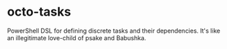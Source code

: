 octo-tasks
==========

PowerShell DSL for defining discrete tasks and their dependencies.  It's like an illegitimate love-child of psake and Babushka.